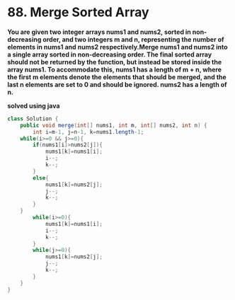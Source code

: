 # 88. Merge Sorted Array

**You are given two integer arrays nums1 and nums2, sorted in non-decreasing order, and two integers m and n, representing the number of elements in nums1 and nums2 respectively.Merge nums1 and nums2 into a single array sorted in non-decreasing order.
The final sorted array should not be returned by the function, but instead be stored inside the array nums1. To accommodate this, nums1 has a length of m + n, where the first m elements denote the elements that should be merged, and the last n elements are set 
to 0 and should be ignored. nums2 has a length of n.**

**solved using java**
```Java
class Solution {
    public void merge(int[] nums1, int m, int[] nums2, int n) {
        int i=m-1, j=n-1, k=nums1.length-1;
    while(i>=0 && j>=0){
        if(nums1[i]>nums2[j]){
            nums1[k]=nums1[i];
            i--;
            k--;
        }
        else{
            nums1[k]=nums2[j];
            j--;
            k--;
        }
    }
        while(i>=0){
            nums1[k]=nums1[i];
            i--;
            k--;
        }
        while(j>=0){
            nums1[k]=nums2[j];
            j--;
            k--;
        }
    }
}

